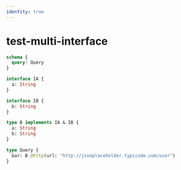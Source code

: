 ```yaml
---
identity: true
---
```


# test-multi-interface

```graphql @schema
schema {
  query: Query
}

interface IA {
  a: String
}

interface IB {
  b: String
}

type B implements IA & IB {
  a: String
  b: String
}

type Query {
  bar: B @http(url: "http://jsonplaceholder.typicode.com/user")
}
```
